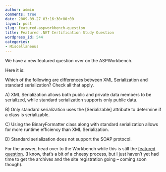 ```yaml
---
author: admin
comments: true
date: 2009-09-27 03:16:30+00:00
layout: post
slug: featured-aspworkbench-question
title: Featured .NET Certification Study Question
wordpress_id: 544
categories:
- Miscellaneous
---
```


We have a new featured question over on the ASPWorkbench.

 

Here it is:     
     
Which of the following are differences between XML Serialization and standard serialization? Check all that apply.      
     
A) XML Serialization allows both public and private data members to be serialized, while standard serialization supports only public data.

 

B) Only standard serialization uses the [Serializable] attribute to determine if a class is serializable.

 

C) Using the BinaryFormatter class along with standard serialization allows for more runtime efficiency than XML Serialization.

 

D) Standard serialization does not support the SOAP protocol.

 

For the answer, head over to the Workbench while this is still the [featured question](http://www.aspworkbench.com/blog/). (I know, that’s a bit of a cheesy process, but I just haven’t yet had time to get the archives and the site registration going – coming soon though).
